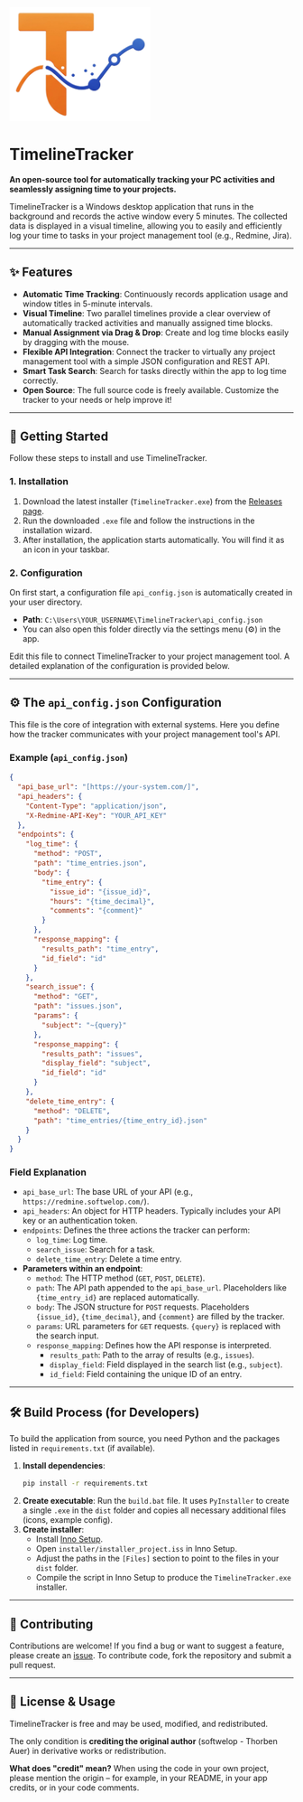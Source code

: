 <img src="https://github.com/auerth/timelinetracker/blob/main/icon.png" width="250">

# TimelineTracker

**An open-source tool for automatically tracking your PC activities and seamlessly assigning time to your projects.**

TimelineTracker is a Windows desktop application that runs in the background and records the active window every 5 minutes. The collected data is displayed in a visual timeline, allowing you to easily and efficiently log your time to tasks in your project management tool (e.g., Redmine, Jira).

---

## ✨ Features

* **Automatic Time Tracking**: Continuously records application usage and window titles in 5-minute intervals.
* **Visual Timeline**: Two parallel timelines provide a clear overview of automatically tracked activities and manually assigned time blocks.
* **Manual Assignment via Drag & Drop**: Create and log time blocks easily by dragging with the mouse.
* **Flexible API Integration**: Connect the tracker to virtually any project management tool with a simple JSON configuration and REST API.
* **Smart Task Search**: Search for tasks directly within the app to log time correctly.
* **Open Source**: The full source code is freely available. Customize the tracker to your needs or help improve it!

---

## 🚀 Getting Started

Follow these steps to install and use TimelineTracker.

### 1. Installation

1.  Download the latest installer (`TimelineTracker.exe`) from the [Releases page](https://softwelop.com/timelinetracker.html).
2.  Run the downloaded `.exe` file and follow the instructions in the installation wizard.
3.  After installation, the application starts automatically. You will find it as an icon in your taskbar.

### 2. Configuration

On first start, a configuration file `api_config.json` is automatically created in your user directory.

* **Path**: `C:\Users\YOUR_USERNAME\TimelineTracker\api_config.json`
* You can also open this folder directly via the settings menu (⚙️) in the app.

Edit this file to connect TimelineTracker to your project management tool. A detailed explanation of the configuration is provided below.

---

## ⚙️ The `api_config.json` Configuration

This file is the core of integration with external systems. Here you define how the tracker communicates with your project management tool's API.

### Example (`api_config.json`)

```json
{
  "api_base_url": "[https://your-system.com/]",
  "api_headers": {
    "Content-Type": "application/json",
    "X-Redmine-API-Key": "YOUR_API_KEY"
  },
  "endpoints": {
    "log_time": {
      "method": "POST",
      "path": "time_entries.json",
      "body": {
        "time_entry": {
          "issue_id": "{issue_id}",
          "hours": "{time_decimal}",
          "comments": "{comment}"
        }
      },
      "response_mapping": {
        "results_path": "time_entry",
        "id_field": "id"
      }
    },
    "search_issue": {
      "method": "GET",
      "path": "issues.json",
      "params": {
        "subject": "~{query}"
      },
      "response_mapping": {
        "results_path": "issues",
        "display_field": "subject",
        "id_field": "id"
      }
    },
    "delete_time_entry": {
      "method": "DELETE",
      "path": "time_entries/{time_entry_id}.json"
    }
  }
}
```

### Field Explanation

* `api_base_url`: The base URL of your API (e.g., `https://redmine.softwelop.com/`).
* `api_headers`: An object for HTTP headers. Typically includes your API key or an authentication token.
* `endpoints`: Defines the three actions the tracker can perform:
    * `log_time`: Log time.
    * `search_issue`: Search for a task.
    * `delete_time_entry`: Delete a time entry.
* **Parameters within an endpoint**:
    * `method`: The HTTP method (`GET`, `POST`, `DELETE`).
    * `path`: The API path appended to the `api_base_url`. Placeholders like `{time_entry_id}` are replaced automatically.
    * `body`: The JSON structure for `POST` requests. Placeholders `{issue_id}`, `{time_decimal}`, and `{comment}` are filled by the tracker.
    * `params`: URL parameters for `GET` requests. `{query}` is replaced with the search input.
    * `response_mapping`: Defines how the API response is interpreted.
        * `results_path`: Path to the array of results (e.g., `issues`).
        * `display_field`: Field displayed in the search list (e.g., `subject`).
        * `id_field`: Field containing the unique ID of an entry.

---

## 🛠️ Build Process (for Developers)

To build the application from source, you need Python and the packages listed in `requirements.txt` (if available).

1.  **Install dependencies**:
    ```bash
    pip install -r requirements.txt
    ```
2.  **Create executable**:
    Run the `build.bat` file. It uses `PyInstaller` to create a single `.exe` in the `dist` folder and copies all necessary additional files (icons, example config).
3.  **Create installer**:
    * Install [Inno Setup](https://jrsoftware.org/isinfo.php).
    * Open `installer/installer_project.iss` in Inno Setup.
    * Adjust the paths in the `[Files]` section to point to the files in your `dist` folder.
    * Compile the script in Inno Setup to produce the `TimelineTracker.exe` installer.

---

## 🤝 Contributing

Contributions are welcome! If you find a bug or want to suggest a feature, please create an [issue](https://github.com/softwelop/timelinetracker/issues). To contribute code, fork the repository and submit a pull request.

---

## 📄 License & Usage

TimelineTracker is free and may be used, modified, and redistributed.

The only condition is **crediting the original author** (softwelop - Thorben Auer) in derivative works or redistribution.

**What does "credit" mean?** When using the code in your own project, please mention the origin – for example, in your README, in your app credits, or in your code comments.
